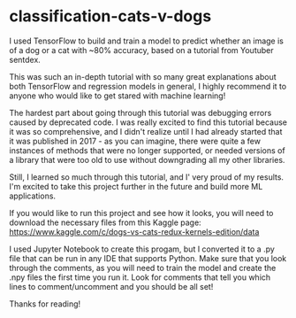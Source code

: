# classification-cats-v-dogs
I used TensorFlow to build and train a model to predict whether an image is of a dog or a cat with ~80% accuracy, based on a tutorial from Youtuber sentdex.

This was such an in-depth tutorial with so many great explanations about both TensorFlow and regression models in general, I highly recommend it to anyone who would like to get stared with machine learning!

The hardest part about going through this tutorial was debugging errors caused by deprecated code. I was really excited to find this tutorial because it was so comprehensive, and I didn't realize until I had already started that it was published in 2017 - as you can imagine, there were quite a few instances of methods that were no longer supported, or needed versions of a library that were too old to use without downgrading all my other libraries. 

Still, I learned so much through this tutorial, and I' very proud of my results. I'm excited to take this project further in the future and build more ML applications. 

If you would like to run this project and see how it looks, you will need to download the necessary files from this Kaggle page: https://www.kaggle.com/c/dogs-vs-cats-redux-kernels-edition/data

I used Jupyter Notebook to create this progam, but I converted it to a .py file that can be run in any IDE that supports Python. Make sure that you look through the comments, as you will need to train the model and create the .npy files the first time you run it. Look for comments that tell you which lines to comment/uncomment and you should be all set!

Thanks for reading!
